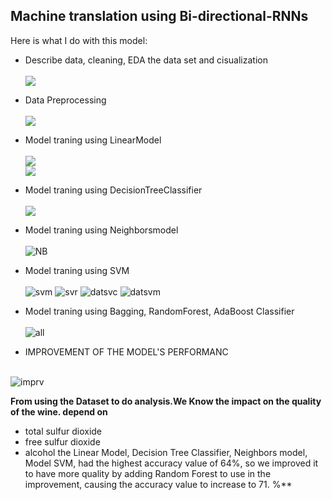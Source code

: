 <!-- ABOUT THE PROJECT -->
## Machine translation using Bi-directional-RNNs



Here is what I do with this model:

* Describe data, cleaning, EDA the data set and cisualization</br></br>
 <img src="https://github.com/Ferryjeerakit/Wine-Quality-EDA-Model-training/assets/153589125/85f63add-c354-4fc8-aa9e-f82a53a5bb68"></br>
* Data Preprocessing</br></br>
 <img src="https://github.com/Ferryjeerakit/Wine-Quality-EDA-Model-training/assets/153589125/902dd86d-9f93-4755-bdc8-390bf7f72875" ></br>
 
  
* Model traning using LinearModel</br></br>
 <img src="https://github.com/Ferryjeerakit/Wine-Quality-EDA-Model-training/assets/153589125/809ad98a-bbb5-4924-bdd2-7329dae7e6b0" ></br>
 <img src="https://github.com/Ferryjeerakit/Wine-Quality-EDA-Model-training/assets/153589125/1c529347-3009-4a39-8d4a-6118fa26bfd6"></br>
* Model traning using DecisionTreeClassifier</br></br>
 <img src="https://github.com/Ferryjeerakit/Wine-Quality-EDA-Model-training/assets/153589125/1faf1534-10fc-4bf3-a8a6-f2a7e6dc4922" ></br>
* Model traning using Neighborsmodel</br></br>
![NB](https://github.com/Ferryjeerakit/Wine-Quality-EDA-Model-training/assets/153589125/b218d912-9215-4ff6-b977-dda2395123db)

* Model traning using SVM</br></br>
![svm](https://github.com/Ferryjeerakit/Wine-Quality-EDA-Model-training/assets/153589125/8ed39e24-7b7f-48f4-b546-1ea3e47d27ca)
![svr](https://github.com/Ferryjeerakit/Wine-Quality-EDA-Model-training/assets/153589125/96ce37f8-dc38-4235-a9f9-c0c9f5f8d317)
![datsvc](https://github.com/Ferryjeerakit/Wine-Quality-EDA-Model-training/assets/153589125/be89abf3-a7df-4b62-aeac-97ffd4a10a4e)
![datsvm](https://github.com/Ferryjeerakit/Wine-Quality-EDA-Model-training/assets/153589125/0eb9b41e-0f51-4b88-bc44-2fa1bb1fad6e)

* Model traning using Bagging, RandomForest, AdaBoost Classifier</br></br>
![all](https://github.com/Ferryjeerakit/Wine-Quality-EDA-Model-training/assets/153589125/6861ecce-8055-41b2-8a1a-436f7965d0f8)

* IMPROVEMENT OF THE MODEL'S PERFORMANC</br></br>

![imprv](https://github.com/Ferryjeerakit/Wine-Quality-EDA-Model-training/assets/153589125/6bd70a47-9e91-4817-9db9-b8a5b022f253)


**From using the Dataset to do analysis.We Know the impact on the quality of the wine.
depend on**
* total sulfur dioxide
* free sulfur dioxide
* alcohol
 the Linear Model, Decision Tree Classifier, Neighbors model, Model SVM, had the highest accuracy value of 64%, so we improved it to have more quality by adding Random Forest to use in the improvement, causing the accuracy value to increase to 71. %**</br>
